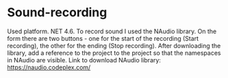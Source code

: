 # Sound-recording
Used platform. NET 4.6. To record sound I used the NAudio library. On the form there are two buttons - one for the start of the recording (Start recording), the other for the ending (Stop recording). After downloading the library, add a reference to the project to the project so that the namespaces in NAudio are visible. Link to download NAudio library: https://naudio.codeplex.com/
